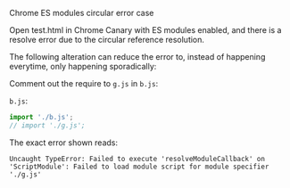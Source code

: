 Chrome ES modules circular error case

Open test.html in Chrome Canary with ES modules enabled, and there is a resolve error due to the circular reference resolution.

The following alteration can reduce the error to, instead of happening everytime, only happening sporadically:

Comment out the require to `g.js` in `b.js`:

`b.js`:
```js
import './b.js';
// import './g.js';
```

The exact error shown reads:

```
Uncaught TypeError: Failed to execute 'resolveModuleCallback' on 'ScriptModule': Failed to load module script for module specifier './g.js'
```
